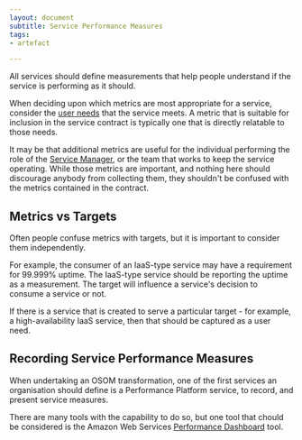 ```yaml
---
layout: document
subtitle: Service Performance Measures
tags:
- artefact

---
```

All services should define measurements that help people understand if the service is performing as it should. 

When deciding upon which metrics are most appropriate for a service, consider the [user needs](/user-needs) that the service meets. A metric that is suitable for inclusion in the service contract is typically one that is directly relatable to those needs.

It may be that additional metrics are useful for the individual performing the role of the [Service Manager](/service-manager), or the team that works to keep the service operating. While those metrics are important, and nothing here should discourage anybody from collecting them, they shouldn't be confused with the metrics contained in the contract.

## Metrics vs Targets

Often people confuse metrics with targets, but it is important to consider them independently. 

For example, the consumer of an IaaS-type service may have a requirement for 99.999% uptime. The IaaS-type service should be reporting the uptime as a measurement. The target will influence a service's decision to consume a service or not. 

If there is a service that is created to serve a particular target - for example, a high-availability IaaS service, then that should be captured as a user need.

## Recording Service Performance Measures

When undertaking an OSOM transformation, one of the first services an organisation should define is a Performance Platform service, to record, and present service measures.

There are many tools with the capability to do so, but one tool that chould be considered is the Amazon Web Services [Performance Dashboard](https://aws.amazon.com/solutions/implementations/performance-dashboard-on-aws/) tool.

## 